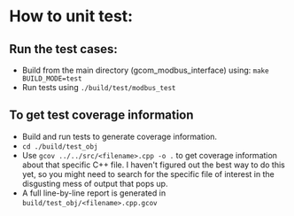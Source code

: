 # How to unit test:

## Run the test cases:
- Build from the main directory (gcom_modbus_interface) using: `make BUILD_MODE=test`
- Run tests using `./build/test/modbus_test`

## To get test coverage information
- Build and run tests to generate coverage information.
- `cd ./build/test_obj`
- Use `gcov ../../src/<filename>.cpp -o .` to get coverage information about that specific C++ file. I haven't figured out the best way to do this yet, so you might need to search for the specific file of interest in the disgusting mess of output that pops up.
- A full line-by-line report is generated in `build/test_obj/<filename>.cpp.gcov`